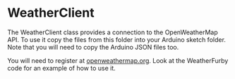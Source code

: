 # WeatherClient
The WeatherClient class provides a connection to the OpenWeatherMap API. To use it copy the files from this folder into your Arduino sketch folder. Note that you will need to copy the Arduino JSON files too.

You will need to register at [openweathermap.org](https://openweathermap.org/). Look at the WeatherFurby code for an example of how to use it. 